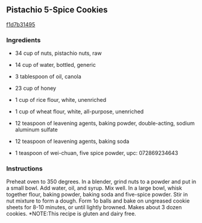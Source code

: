 ## Pistachio 5-Spice Cookies

[f1d7b31495](http://www.food.com/recipe/pistachio-5-spice-cookies-16774)

### Ingredients

 - 34 cup of nuts, pistachio nuts, raw

 - 14 cup of water, bottled, generic

 - 3 tablespoon of oil, canola

 - 23 cup of honey

 - 1 cup of rice flour, white, unenriched

 - 1 cup of wheat flour, white, all-purpose, unenriched

 - 12 teaspoon of leavening agents, baking powder, double-acting, sodium aluminum sulfate

 - 12 teaspoon of leavening agents, baking soda

 - 1 teaspoon of wei-chuan, five spice powder, upc: 072869234643

### Instructions

Preheat oven to 350 degrees. In a blender, grind nuts to a powder and put in a small bowl. Add water, oil, and syrup. Mix well. In a large bowl, whisk together flour, baking powder, baking soda and five-spice powder. Stir in nut mixture to form a dough. Form 1o balls and bake on ungreased cookie sheets for 8-10 minutes, or until lightly browned. Makes about 3 dozen cookies. *NOTE:This recipe is gluten and dairy free.